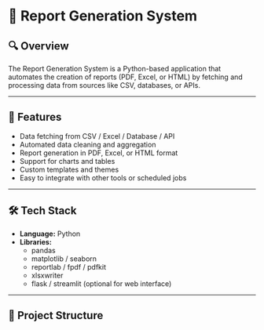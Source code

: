
# 📄 Report Generation System

## 🔍 Overview

The Report Generation System is a Python-based application that automates the creation of reports (PDF, Excel, or HTML) by fetching and processing data from sources like CSV, databases, or APIs.

---

## 🚀 Features

- Data fetching from CSV / Excel / Database / API  
- Automated data cleaning and aggregation  
- Report generation in PDF, Excel, or HTML format  
- Support for charts and tables  
- Custom templates and themes  
- Easy to integrate with other tools or scheduled jobs

---

## 🛠️ Tech Stack

- **Language:** Python  
- **Libraries:**  
  - pandas  
  - matplotlib / seaborn  
  - reportlab / fpdf / pdfkit  
  - xlsxwriter  
  - flask / streamlit (optional for web interface)

---

## 📂 Project Structure

